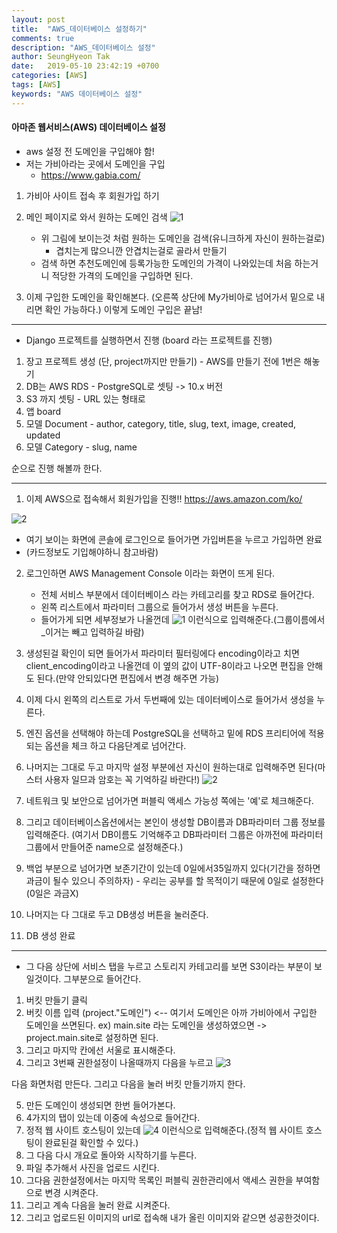 ```yaml
---
layout: post
title:  "AWS_데이터베이스 설정하기"
comments: true
description: "AWS_데이터베이스 설정"
author: SeungHyeon Tak
date:   2019-05-10 23:42:19 +0700
categories: [AWS]
tags: [AWS]
keywords: "AWS 데이터베이스 설정"
---
```

#### 아마존 웹서비스(AWS) 데이터베이스 설정

* aws 설정 전 도메인을 구입해야 함!
* 저는 가비아라는 곳에서 도메인을 구입
   * <https://www.gabia.com/>
1. 가비아 사이트 접속 후 회원가입 하기
2. 메인 페이지로 와서 원하는 도메인 검색
![1](https://user-images.githubusercontent.com/46446165/57539840-51669500-7386-11e9-9535-7660227ceff0.png)

   * 위 그림에 보이는것 처럼 원하는 도메인을 검색(유니크하게 자신이 원하는걸로)
      * 겹치는게 많으니깐 안겹치는걸로 골라서 만들기
   * 검색 하면 추천도메인에 등록가능한 도메인의 가격이 나와있는데 처음 하는거니 적당한 가격의 도메인을 구입하면 된다.
3. 이제 구입한 도메인을 확인해본다. (오른쪽 상단에 My가비아로 넘어가서 밑으로 내리면 확인 가능하다.)
이렇게 도메인 구입은 끝남!

*****

* Django 프로젝트를 실행하면서 진행 (board 라는 프로젝트를 진행)
1. 장고 프로젝트 생성 (단, project까지만 만들기) - AWS를 만들기 전에 1번은 해놓기
2. DB는 AWS RDS - PostgreSQL로 셋팅 -> 10.x 버전
3. S3 까지 셋팅 - URL 있는 형태로
4. 앱 board
5. 모델 Document - author, category, title, slug, text, image, created, updated
6. 모델 Category - slug, name

순으로 진행 해볼까 한다.

*****

1. 이제 AWS으로 접속해서 회원가입을 진행!!
<https://aws.amazon.com/ko/>

![2](https://user-images.githubusercontent.com/46446165/57540963-ed919b80-7388-11e9-923a-858c8bdb5952.png)

   * 여기 보이는 화면에 콘솔에 로그인으로 들어가면 가입버튼을 누르고 가입하면 완료
   * (카드정보도 기입해야하니 참고바람)

2. 로그인하면 AWS Management Console 이라는 화면이 뜨게 된다.
   * 전체 서비스 부분에서 데이터베이스 라는 카테고리를 찾고 RDS로 들어간다.
   * 왼쪽 리스트에서 파라미터 그룹으로 들어가서 생성 버튼을 누른다.
   * 들어가게 되면 세부정보가 나올껀데
   ![1](https://user-images.githubusercontent.com/46446165/57541747-b58b5800-738a-11e9-8dc5-96b26159cedf.png)
이런식으로 입력해준다.(그룹이름에서 _이거는 빼고 입력하길 바람)

3. 생성된걸 확인이 되면 들어가서 파라미터 필터링에다 encoding이라고 치면 client_encoding이라고 나올껀데 이 옆의 값이 UTF-8이라고 나오면 편집을 안해도 된다.(만약 안되있다면 편집에서 변경 해주면 가능)

4. 이제 다시 왼쪽의 리스트로 가서 두번째에 있는 데이터베이스로 들어가서 생성을 누른다.

5. 엔진 옵션을 선택해야 하는데 PostgreSQL을 선택하고 밑에 RDS 프리티어에 적용되는 옵션을 체크 하고 다음단계로 넘어간다.

6.  나머지는 그대로 두고 마지막 설정 부분에선 자신이 원하는대로 입력해주면 된다(마스터 사용자 일므과 암호는 꼭 기억하길 바란다!)
   ![2](https://user-images.githubusercontent.com/46446165/57546111-fee1a480-7396-11e9-9869-8d17b6d5f4c0.png)

   7. 네트워크 및 보안으로 넘어가면 퍼블릭 액세스 가능성 쪽에는 '예'로 체크해준다.
   8. 그리고 데이터베이스옵션에서는 본인이 생성할 DB이름과 DB파라미터 그룹 정보를 입력해준다.
      (여기서 DB이름도 기억해주고 DB파라미터 그룹은 아까전에 파라미터그룹에서 만들어준 name으로 설정해준다.)
   9. 백업 부분으로 넘어가면  보존기간이 있는데 0일에서35일까지 있다(기간을 정하면 과금이 될수 있으니 주의하자) - 우리는 공부를 할 목적이기 때문에 0일로 설정한다(0일은 과금X)
   10. 나머지는 다 그대로 두고 DB생성 버튼을 눌러준다.
   11. DB 생성 완료

   *****

* 그 다음 상단에 서비스 탭을 누르고 스토리지 카테고리를 보면 S3이라는 부분이 보일것이다. 그부분으로 들어간다.

1. 버킷 만들기 클릭
2. 버킷 이름 입력
   (project."도메인") <-- 여기서 도메인은 아까 가비아에서 구입한 도메인을 쓰면된다.
    ex) main.site 라는 도메인을 생성하였으면 -> project.main.site로 설정하면 된다.
3. 그리고 마지막 칸에선 서울로 표시해준다.
4. 그리고 3번째 권한설정이 나올때까지 다음을 누르고 
![3](https://user-images.githubusercontent.com/46446165/57546899-8976d380-7398-11e9-8f93-f660086558d7.png)

다음 화면처럼 만든다. 그리고 다음을 눌러 버킷 만들기까지 한다.

5. 만든 도메인이 생성되면 한번 들어가본다.
6. 4가지의 탭이 있는데 이중에 속성으로 들어간다.
7. 정적 웹 사이트 호스팅이 있는데
![4](https://user-images.githubusercontent.com/46446165/57547195-fa1df000-7398-11e9-83e0-5e4dcd6288e7.png)
이런식으로 입력해준다.(정적 웹 사이트 호스팅이 완료된걸 확인할 수 있다.)
8. 그 다음 다시 개요로 돌아와 시작하기를 누른다.
9. 파일 추가해서 사진을 업로드 시킨다.
10. 그다음 권한설정에서는 마지막 목록인 퍼블릭 권한관리에서 액세스 권한을 부여함으로 변경 시켜준다.
11. 그리고 계속 다음을 눌러 완료 시켜준다.
12. 그리고 업로드된 이미지의 url로 접속해 내가 올린 이미지와 같으면 성공한것이다.
